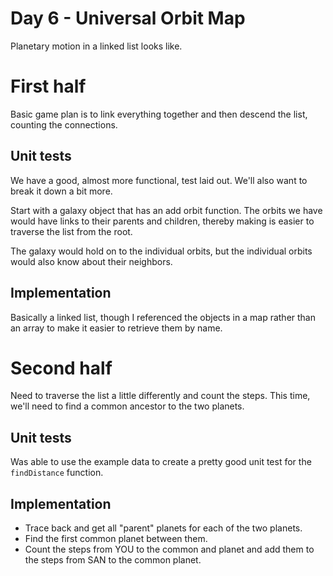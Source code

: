 # Day 6 - Universal Orbit Map

Planetary motion in a linked list looks like.

# First half

Basic game plan is to link everything together and then descend the list, counting the connections.

## Unit tests

We have a good, almost more functional, test laid out. We'll also want to break it down a bit more.

Start with a galaxy object that has an add orbit function. The orbits we have would have links to their parents and children, thereby making is easier to traverse the list from the root.

The galaxy would hold on to the individual orbits, but the individual orbits would also know about their neighbors.

## Implementation

Basically a linked list, though I referenced the objects in a map rather than an array to make it easier to retrieve them by name.

# Second half

Need to traverse the list a little differently and count the steps. This time, we'll need to find a common ancestor to the two planets.

## Unit tests

Was able to use the example data to create a pretty good unit test for the `findDistance` function.

## Implementation

* Trace back and get all "parent" planets for each of the two planets.
* Find the first common planet between them.
* Count the steps from YOU to the common and planet and add them to the steps from SAN to the common planet.